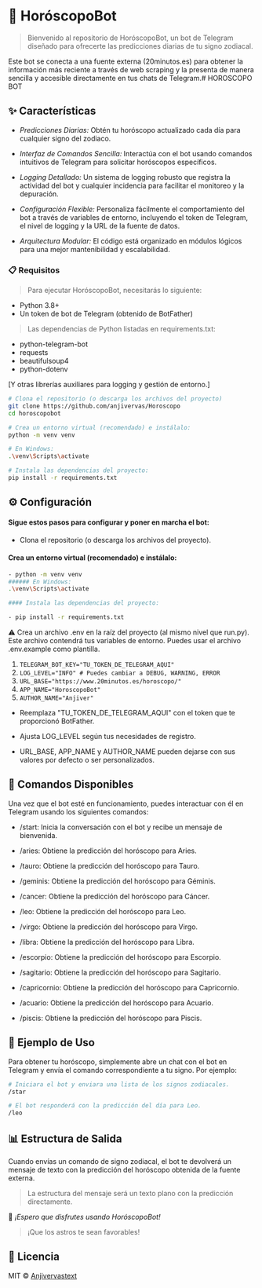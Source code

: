 # 🔮 HoróscopoBot

> Bienvenido al repositorio de HoróscopoBot, un bot de Telegram diseñado para ofrecerte las predicciones diarias de tu signo zodiacal.

Este bot se conecta a una fuente externa (20minutos.es) para obtener la información más reciente a través de web scraping y la presenta de manera sencilla y accesible directamente en tus chats de Telegram.# HOROSCOPO BOT


## ✨ Características

- *Predicciones Diarias:* Obtén tu horóscopo actualizado cada día para cualquier signo del zodiaco.

- *Interfaz de Comandos Sencilla:* Interactúa con el bot usando comandos intuitivos de Telegram para solicitar horóscopos específicos.

- *Logging Detallado:* Un sistema de logging robusto que registra la actividad del bot y cualquier incidencia para facilitar el monitoreo y la depuración.

- *Configuración Flexible:* Personaliza fácilmente el comportamiento del bot a través de variables de entorno, incluyendo el token de Telegram, el nivel de logging y la URL de la fuente de datos.

- *Arquitectura Modular:* El código está organizado en módulos lógicos para una mejor mantenibilidad y escalabilidad.

### 📋 Requisitos

> Para ejecutar HoróscopoBot, necesitarás lo siguiente:

- Python 3.8+
- Un token de bot de Telegram (obtenido de BotFather)

> Las dependencias de Python listadas en requirements.txt:

- python-telegram-bot
- requests
- beautifulsoup4
- python-dotenv

[Y otras librerías auxiliares para logging y gestión de entorno.]
```bash
# Clona el repositorio (o descarga los archivos del proyecto)
git clone https://github.com/anjivervas/Horoscopo
cd horoscopobot

# Crea un entorno virtual (recomendado) e instálalo:
python -m venv venv

# En Windows:
.\venv\Scripts\activate

# Instala las dependencias del proyecto:
pip install -r requirements.txt
```


## ⚙️ Configuración


#### Sigue estos pasos para configurar y poner en marcha el bot:

- Clona el repositorio (o descarga los archivos del proyecto).

#### Crea un entorno virtual (recomendado) e instálalo:
```bash
- python -m venv venv
###### En Windows:
.\venv\Scripts\activate

#### Instala las dependencias del proyecto:

- pip install -r requirements.txt
```

⚠️ Crea un archivo .env en la raíz del proyecto (al mismo nivel que run.py). Este archivo contendrá tus variables de entorno. Puedes usar el archivo .env.example como plantilla.

1. `TELEGRAM_BOT_KEY="TU_TOKEN_DE_TELEGRAM_AQUI"`
2. `LOG_LEVEL="INFO" # Puedes cambiar a DEBUG, WARNING, ERROR`
3. `URL_BASE="https://www.20minutos.es/horoscopo/"`
4. `APP_NAME="HoroscopoBot"`
5. `AUTHOR_NAME="Anjiver"`

- Reemplaza "TU_TOKEN_DE_TELEGRAM_AQUI" con el token que te proporcionó BotFather.

- Ajusta LOG_LEVEL según tus necesidades de registro.

- URL_BASE, APP_NAME y AUTHOR_NAME pueden dejarse con sus valores por defecto o ser personalizados.

## 🚀 Comandos Disponibles

Una vez que el bot esté en funcionamiento, puedes interactuar con él en Telegram usando los siguientes comandos:

- /start: Inicia la conversación con el bot y recibe un mensaje de bienvenida.

- /aries: Obtiene la predicción del horóscopo para Aries.

- /tauro: Obtiene la predicción del horóscopo para Tauro.

- /geminis: Obtiene la predicción del horóscopo para Géminis.

- /cancer: Obtiene la predicción del horóscopo para Cáncer.

- /leo: Obtiene la predicción del horóscopo para Leo.

- /virgo: Obtiene la predicción del horóscopo para Virgo.

- /libra: Obtiene la predicción del horóscopo para Libra.

- /escorpio: Obtiene la predicción del horóscopo para Escorpio.

- /sagitario: Obtiene la predicción del horóscopo para Sagitario.

- /capricornio: Obtiene la predicción del horóscopo para Capricornio.

- /acuario: Obtiene la predicción del horóscopo para Acuario.

- /piscis: Obtiene la predicción del horóscopo para Piscis.


## 💬 Ejemplo de Uso

Para obtener tu horóscopo, simplemente abre un chat con el bot en Telegram y envía el comando correspondiente a tu signo. Por ejemplo:

```bash
# Iniciara el bot y enviara una lista de los signos zodiacales.
/star

# El bot responderá con la predicción del día para Leo.
/leo
```


## 📊 Estructura de Salida

Cuando envías un comando de signo zodiacal, el bot te devolverá un mensaje de texto con la predicción del horóscopo obtenida de la fuente externa. 

> La estructura del mensaje será un texto plano con la predicción directamente.

🏁 *¡Espero que disfrutes usando HoróscopoBot!* 

> ¡Que los astros te sean favorables!


## 📄 Licencia

MIT © [Anjivervas](https://github.com/anjivervas/Horoscopo)[text](../OneDrive/Documentos/uni/proyecto_app/README.md)